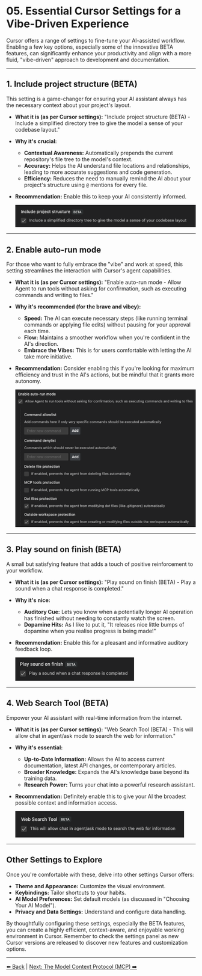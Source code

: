 # 05. Essential Cursor Settings for a Vibe-Driven Experience

Cursor offers a range of settings to fine-tune your AI-assisted workflow. Enabling a few key options, especially some of the innovative BETA features, can significantly enhance your productivity and align with a more fluid, "vibe-driven" approach to development and documentation.

---

## 1. Include project structure (BETA)

This setting is a game-changer for ensuring your AI assistant always has the necessary context about your project's layout.

-   **What it is (as per Cursor settings):** "Include project structure (BETA) - Include a simplified directory tree to give the model a sense of your codebase layout."
-   **Why it's crucial:**
    *   **Contextual Awareness:** Automatically prepends the current repository's file tree to the model's context.
    *   **Accuracy:** Helps the AI understand file locations and relationships, leading to more accurate suggestions and code generation.
    *   **Efficiency:** Reduces the need to manually remind the AI about your project's structure using `@` mentions for every file.
-   **Recommendation:** Enable this to keep your AI consistently informed.

    ![Include Project Structure Setting](../assets/include_project_structure.png)

---

## 2. Enable auto-run mode

For those who want to fully embrace the "vibe" and work at speed, this setting streamlines the interaction with Cursor's agent capabilities.

-   **What it is (as per Cursor settings):** "Enable auto-run mode - Allow Agent to run tools without asking for confirmation, such as executing commands and writing to files."
-   **Why it's recommended (for the brave and vibey):**
    *   **Speed:** The AI can execute necessary steps (like running terminal commands or applying file edits) without pausing for your approval each time.
    *   **Flow:** Maintains a smoother workflow when you're confident in the AI's direction.
    *   **Embrace the Vibes:** This is for users comfortable with letting the AI take more initiative.
-   **Recommendation:** Consider enabling this if you're looking for maximum efficiency and trust in the AI's actions, but be mindful that it grants more autonomy.

    ![Enable Auto-run Mode Setting](../assets/auto_run_mode.png)

---

## 3. Play sound on finish (BETA)

A small but satisfying feature that adds a touch of positive reinforcement to your workflow.

-   **What it is (as per Cursor settings):** "Play sound on finish (BETA) - Play a sound when a chat response is completed."
-   **Why it's nice:**
    *   **Auditory Cue:** Lets you know when a potentially longer AI operation has finished without needing to constantly watch the screen.
    *   **Dopamine Hits:** As I like to put it, "It releases nice little bumps of dopamine when you realise progress is being made!"
-   **Recommendation:** Enable this for a pleasant and informative auditory feedback loop.

    ![Play Sound on Finish Setting](../assets/play_sound_on_finish.png)

---

## 4. Web Search Tool (BETA)

Empower your AI assistant with real-time information from the internet.

-   **What it is (as per Cursor settings):** "Web Search Tool (BETA) - This will allow chat in agent/ask mode to search the web for information."
-   **Why it's essential:**
    *   **Up-to-Date Information:** Allows the AI to access current documentation, latest API changes, or contemporary articles.
    *   **Broader Knowledge:** Expands the AI's knowledge base beyond its training data.
    *   **Research Power:** Turns your chat into a powerful research assistant.
-   **Recommendation:** Definitely enable this to give your AI the broadest possible context and information access.

    ![Web Search Tool Setting](../assets/web_search_tool.png)

---

## Other Settings to Explore

Once you're comfortable with these, delve into other settings Cursor offers:

-   **Theme and Appearance:** Customize the visual environment.
-   **Keybindings:** Tailor shortcuts to your habits.
-   **AI Model Preferences:** Set default models (as discussed in "Choosing Your AI Model").
-   **Privacy and Data Settings:** Understand and configure data handling.

By thoughtfully configuring these settings, especially the BETA features, you can create a highly efficient, context-aware, and enjoyable working environment in Cursor. Remember to check the settings panel as new Cursor versions are released to discover new features and customization options.

---

[⬅️ Back](../../README.md) | [Next: The Model Context Protocol (MCP) ➡️](./06-The-Model-Context-Protocol-MCP/README.md) 